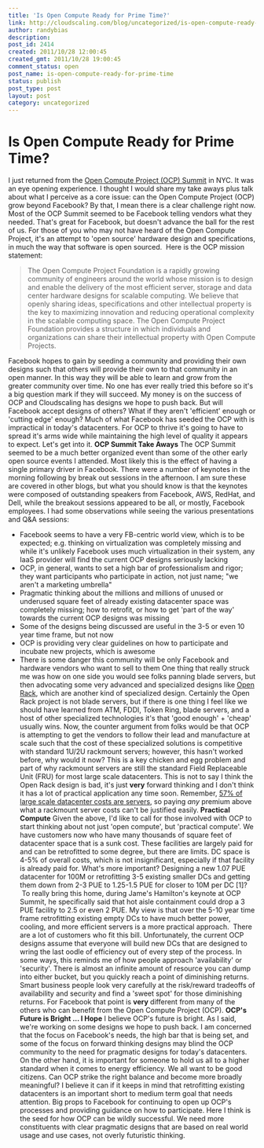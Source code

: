 ```yaml
---
title: 'Is Open Compute Ready for Prime Time?'
link: http://cloudscaling.com/blog/uncategorized/is-open-compute-ready-for-prime-time/
author: randybias
description: 
post_id: 2414
created: 2011/10/28 12:00:45
created_gmt: 2011/10/28 19:00:45
comment_status: open
post_name: is-open-compute-ready-for-prime-time
status: publish
post_type: post
layout: post
category: uncategorized
---
```


# Is Open Compute Ready for Prime Time?

I just returned from the [Open Compute Project (OCP) Summit](http://opencompute.org/summit/) in NYC. It was an eye opening experience. I thought I would share my take aways plus talk about what I perceive as a core issue: can the Open Compute Project (OCP) grow beyond Facebook? By that, I mean there is a clear challenge right now. Most of the OCP Summit seemed to be Facebook telling vendors what they needed. That's great for Facebook, but doesn't advance the ball for the rest of us. For those of you who may not have heard of the Open Compute Project, it's an attempt to 'open source' hardware design and specifications, in much the way that software is open sourced.  Here is the OCP mission statement: 

> The Open Compute Project Foundation is a rapidly growing community of engineers around the world whose mission is to design and enable the delivery of the most efficient server, storage and data center hardware designs for scalable computing. We believe that openly sharing ideas, specifications and other intellectual property is the key to maximizing innovation and reducing operational complexity in the scalable computing space. The Open Compute Project Foundation provides a structure in which individuals and organizations can share their intellectual property with Open Compute Projects.

Facebook hopes to gain by seeding a community and providing their own designs such that others will provide their own to that community in an open manner. In this way they will be able to learn and grow from the greater community over time. No one has ever really tried this before so it's a big question mark if they will succeed. My money is on the success of OCP and Cloudscaling has designs we hope to push back. But will Facebook accept designs of others? What if they aren't 'efficient' enough or 'cutting edge' enough? Much of what Facebook has seeded the OCP with is impractical in today's datacenters. For OCP to thrive it's going to have to spread it's arms wide while maintaining the high level of quality it appears to expect. Let's get into it. **OCP Summit Take Aways** The OCP Summit seemed to be a much better organized event than some of the other early open source events I attended. Most likely this is the effect of having a single primary driver in Facebook. There were a number of keynotes in the morning following by break out sessions in the afternoon. I am sure these are covered in other blogs, but what you should know is that the keynotes were composed of outstanding speakers from Facebook, AWS, RedHat, and Dell, while the breakout sessions appeared to be all, or mostly, Facebook employees. I had some observations while seeing the various presentations and Q&A sessions: 

  * Facebook seems to have a very FB-centric world view, which is to be expected; e.g. thinking on virtualization was completely missing and while it's unlikely Facebook uses much virtualization in their system, any IaaS provider will find the current OCP designs seriously lacking
  * OCP, in general, wants to set a high bar of professionalism and rigor; they want participants who participate in action, not just name; "we aren't a marketing umbrella"
  * Pragmatic thinking about the millions and millions of unused or underused square feet of already existing datacenter space was completely missing; how to retrofit, or how to get 'part of the way' towards the current OCP designs was missing
  * Some of the designs being discussed are useful in the 3-5 or even 10 year time frame, but not now
  * OCP is providing very clear guidelines on how to participate and incubate new projects, which is awesome
  * There is some danger this community will be only Facebook and hardware vendors who want to sell to them
One thing that really struck me was how on one side you would see folks panning blade servers, but then advocating some very advanced and specialized designs like [Open Rack](http://arstechnica.com/business/news/2011/10/facebook-friends-open-source-hardware-for-data-centers.ars), which are another kind of specialized design. Certainly the Open Rack project is not blade servers, but if there is one thing I feel like we should have learned from ATM, FDDI, Token Ring, blade servers, and a host of other specialized technologies it's that 'good enough' + 'cheap' usually wins. Now, the counter argument from folks would be that OCP is attempting to get the vendors to follow their lead and manufacture at scale such that the cost of these specialized solutions is competitive with standard 1U/2U rackmount servers; however, this hasn't worked before, why would it now? This is a key chicken and egg problem and part of why rackmount servers are still the standard Field Replaceable Unit (FRU) for most large scale datacenters. This is not to say I think the Open Rack design is bad, it's just **very** forward thinking and I don't think it has a lot of practical application any time soon. Remember, [57% of large scale datacenter costs are servers](http://perspectives.mvdirona.com/2010/09/18/OverallDataCenterCosts.aspx), so paying *any* premium above what a rackmount server costs can't be justified easily. **Practical Compute** Given the above, I'd like to call for those involved with OCP to start thinking about not just 'open compute', but 'practical compute'. We have customers now who have many thousands of square feet of datacenter space that is a sunk cost. These facilities are largely paid for and can be retrofitted to some degree, but there are limits. DC space is 4-5% of overall costs, which is not insignificant, especially if that facility is already paid for. What's more important? Designing a new 1.07 PUE datacenter for 100M or retrofitting 3-5 existing smaller DCs and getting them down from 2-3 PUE to 1.25-1.5 PUE for closer to 10M per DC [1]?  To really bring this home, during Jame's Hamilton's keynote at OCP Summit, he specifically said that hot aisle containment could drop a 3 PUE facility to 2.5 or even 2 PUE. My view is that over the 5-10 year time frame retrofitting existing empty DCs to have much better power, cooling, and more efficient servers is a more practical approach.  There are a lot of customers who fit this bill. Unfortunately, the current OCP designs assume that everyone will build new DCs that are designed to wring the last oodle of efficiency out of every step of the process. In some ways, this reminds me of how people approach 'availability' or 'security'. There is almost an infinite amount of resource you can dump into either bucket, but you quickly reach a point of diminishing returns. Smart business people look very carefully at the risk/reward tradeoffs of availability and security and find a 'sweet spot' for those diminishing returns. For Facebook that point is **very** different from many of the others who can benefit from the Open Compute Project (OCP). **OCP's Future is Bright ... I Hope** I believe OCP's future is bright. As I said, we're working on some designs we hope to push back. I am concerned that the focus on Facebook's needs, the high bar that is being set, and some of the focus on forward thinking designs may blind the OCP community to the need for pragmatic designs for today's datacenters. On the other hand, it is important for someone to hold us all to a higher standard when it comes to energy efficiency. We all want to be good citizens. Can OCP strike the right balance and become more broadly meaningful? I believe it can if it keeps in mind that retrofitting existing datacenters is an important short to medium term goal that needs attention. Big props to Facebook for continuing to open up OCP's processes and providing guidance on how to participate. Here I think is the seed for how OCP can be wildly successful. We need more constituents with clear pragmatic designs that are based on real world usage and use cases, not overly futuristic thinking.